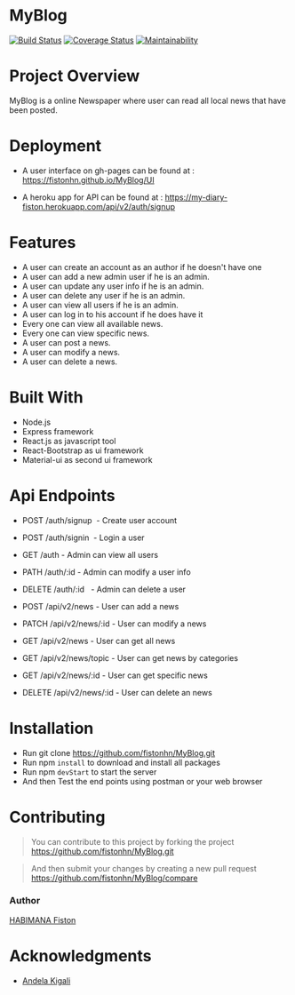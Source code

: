 # MyBlog

[![Build Status](https://travis-ci.org/fistonhn/MyBlog.svg?branch=master)](https://travis-ci.org/fistonhn/MyBlog)
[![Coverage Status](https://coveralls.io/repos/github/fistonhn/MyBlog/badge.svg?branch=master)](https://coveralls.io/github/fistonhn/MyBlog?branch=master) [![Maintainability](https://api.codeclimate.com/v1/badges/b5f5c43031e8390e4425/maintainability)](https://codeclimate.com/github/fistonhn/MyBlog/maintainability)

# Project Overview

MyBlog is a online Newspaper where user can read all local news that have been posted.

# Deployment

- A user interface on gh-pages can be found at : 
 <a href="https://fistonhn.github.io/MyBlog/UI"> https://fistonhn.github.io/MyBlog/UI</a>

- A heroku app for API can be found at : 
 <a href="https://my-diary-fiston.herokuapp.com/api/v2/auth/signup"> https://my-diary-fiston.herokuapp.com/api/v2/auth/signup</a>


# Features

- A user can create an account as an author if he doesn't have one
- A user can add a new admin user if he is an admin.
- A user can update any user info if he is an admin.
- A user can delete any user if he is an admin.
- A user can view all users if he is an admin.
- A user can log in to his account if he does have it
- Every one can view all available news.
- Every one can view specific news.
- A user can post a news.
- A user can modify a news.
- A user can delete a news.

# Built With

- Node.js
- Express framework
- React.js as javascript tool
- React-Bootstrap as ui framework
- Material-ui as second ui framework

# Api Endpoints

- POST    /auth/signup                               - Create user account 
- POST    /auth/signin                               - Login a user
- GET     /auth                                      - Admin can view all users
- PATH    /auth/:id                                  - Admin can modify a user info
- DELETE  /auth/:id                                  - Admin can delete a user

- POST    /api/v2/news                               - User can add a news 
- PATCH   /api/v2/news/:id                           - User can modify a news                
- GET     /api/v2/news                               - User can get all news   
- GET     /api/v2/news/topic                         - User can get news by categories
- GET     /api/v2/news/:id                           - User can get specific news  
- DELETE  /api/v2/news/:id                           - User can delete an news 

# Installation
- Run git clone https://github.com/fistonhn/MyBlog.git
- Run npm `install` to download and install all packages
- Run npm `devStart` to start the server
- And then Test the end points using postman or your web browser

# Contributing
> You can contribute to this project by forking the project https://github.com/fistonhn/MyBlog.git

> And then submit your changes by creating a new pull request https://github.com/fistonhn/MyBlog/compare

### Author

[HABIMANA Fiston](https://github.com/fistonhn/MyBlog)

# Acknowledgments

- [Andela Kigali](https://andela.com/)
